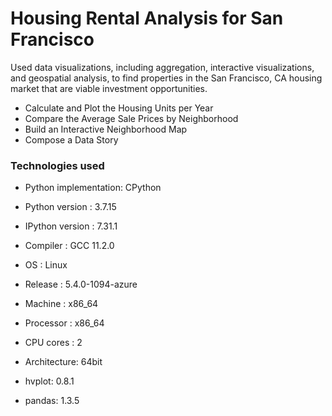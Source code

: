 # Housing Rental Analysis for San Francisco

Used data visualizations, including aggregation, interactive visualizations, and geospatial analysis, to find properties in the San Francisco, CA housing market that are viable investment opportunities.
- Calculate and Plot the Housing Units per Year
- Compare the Average Sale Prices by Neighborhood
- Build an Interactive Neighborhood Map
- Compose a Data Story

### Technologies used
- Python implementation: CPython
- Python version       : 3.7.15
- IPython version      : 7.31.1

- Compiler    : GCC 11.2.0
- OS          : Linux
- Release     : 5.4.0-1094-azure
- Machine     : x86_64
- Processor   : x86_64
- CPU cores   : 2
- Architecture: 64bit

- hvplot: 0.8.1
- pandas: 1.3.5

